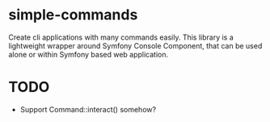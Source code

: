 # simple-commands

Create cli applications with many commands easily. This library is a lightweight wrapper around Symfony Console 
Component, that can be used alone or within Symfony based web application.

# TODO

* Support Command::interact() somehow?
